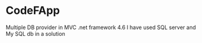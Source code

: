 # CodeFApp

Multiple DB provider in MVC .net framework 4.6
I have used SQL server and My SQL db in a solution
